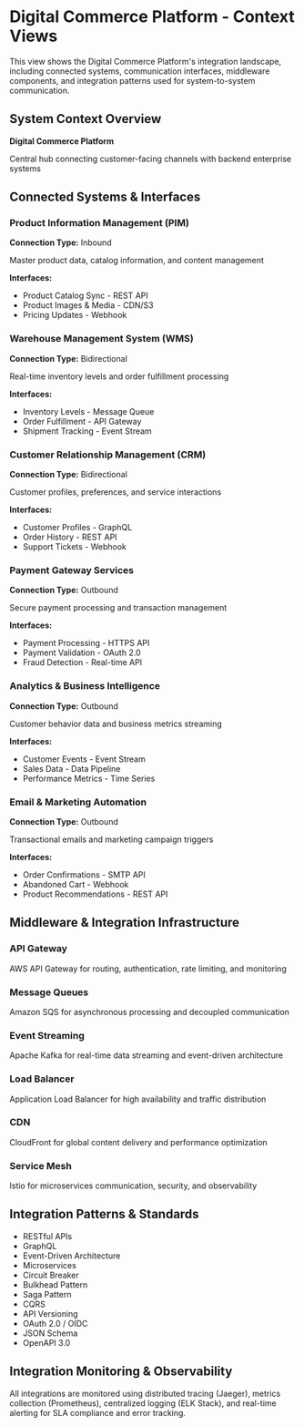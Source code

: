 # Digital Commerce Platform - Context Views

This view shows the Digital Commerce Platform's integration landscape, including connected systems, communication interfaces, middleware components, and integration patterns used for system-to-system communication.

## System Context Overview

**Digital Commerce Platform**

Central hub connecting customer-facing channels with backend enterprise systems

## Connected Systems & Interfaces

### Product Information Management (PIM)
**Connection Type:** Inbound

Master product data, catalog information, and content management

**Interfaces:**
- Product Catalog Sync - REST API
- Product Images & Media - CDN/S3
- Pricing Updates - Webhook

### Warehouse Management System (WMS)
**Connection Type:** Bidirectional

Real-time inventory levels and order fulfillment processing

**Interfaces:**
- Inventory Levels - Message Queue
- Order Fulfillment - API Gateway
- Shipment Tracking - Event Stream

### Customer Relationship Management (CRM)
**Connection Type:** Bidirectional

Customer profiles, preferences, and service interactions

**Interfaces:**
- Customer Profiles - GraphQL
- Order History - REST API
- Support Tickets - Webhook

### Payment Gateway Services
**Connection Type:** Outbound

Secure payment processing and transaction management

**Interfaces:**
- Payment Processing - HTTPS API
- Payment Validation - OAuth 2.0
- Fraud Detection - Real-time API

### Analytics & Business Intelligence
**Connection Type:** Outbound

Customer behavior data and business metrics streaming

**Interfaces:**
- Customer Events - Event Stream
- Sales Data - Data Pipeline
- Performance Metrics - Time Series

### Email & Marketing Automation
**Connection Type:** Outbound

Transactional emails and marketing campaign triggers

**Interfaces:**
- Order Confirmations - SMTP API
- Abandoned Cart - Webhook
- Product Recommendations - REST API

## Middleware & Integration Infrastructure

### API Gateway
AWS API Gateway for routing, authentication, rate limiting, and monitoring

### Message Queues
Amazon SQS for asynchronous processing and decoupled communication

### Event Streaming
Apache Kafka for real-time data streaming and event-driven architecture

### Load Balancer
Application Load Balancer for high availability and traffic distribution

### CDN
CloudFront for global content delivery and performance optimization

### Service Mesh
Istio for microservices communication, security, and observability

## Integration Patterns & Standards

- RESTful APIs
- GraphQL
- Event-Driven Architecture
- Microservices
- Circuit Breaker
- Bulkhead Pattern
- Saga Pattern
- CQRS
- API Versioning
- OAuth 2.0 / OIDC
- JSON Schema
- OpenAPI 3.0

## Integration Monitoring & Observability

All integrations are monitored using distributed tracing (Jaeger), metrics collection (Prometheus), centralized logging (ELK Stack), and real-time alerting for SLA compliance and error tracking.